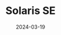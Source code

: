 ---  
layout: startup_page  
title: "Solaris SE"  
id: "solarisgroup.com"  
permalink: "/solarissesolarisgroup.com03192024/"  
website: "https://www.solarisgroup.com/"  
funding_round: "Series F"  
funding_amount: "€96M"  
investors: "SBI Group"  
about: "Solaris SE is a German embedded finance platform offering a Banking-as-a-Service solution. Its modular B2B tech stack and licensing system empower partners to offer customer-centric financial services. The company serves large non-financial companies and fintechs."  
markets: "Fintech, Embedded Finance, Banking, Finance, Financial Services, Payments"  
hq: "Berlin, Berlin, Germany"  
founded_year: "2015"  
linkedin: "https://www.linkedin.com/company/solariscompany"  
twitter: "https://www.twitter.com/solarisbank"  
instagram: ""  
facebook: "https://www.facebook.com/solarisBankAG"  
crunchbase: "https://www.crunchbase.com/organization/solarisbank-ag"  
pitchbook: ""  

date_display: "19-Mar-2024"  
date: "2024-03-19"

# SEO Optimization  
meta_title: "Solaris SE - Series F Funding (€96M)"  
meta_description: "Solaris SE, Solaris SE is a German embedded finance platform offering a Banking-as-a-Service solution. Its modular B2B tech stack and licensing system empower par..."  
meta_keywords: "Solaris SE, Fintech, Embedded Finance, Banking, Finance, Financial Services, Payments, Series F funding"  
canonical_url: "https://startup.projectstartups.com/solarissesolarisgroup.com03192024/"  
---